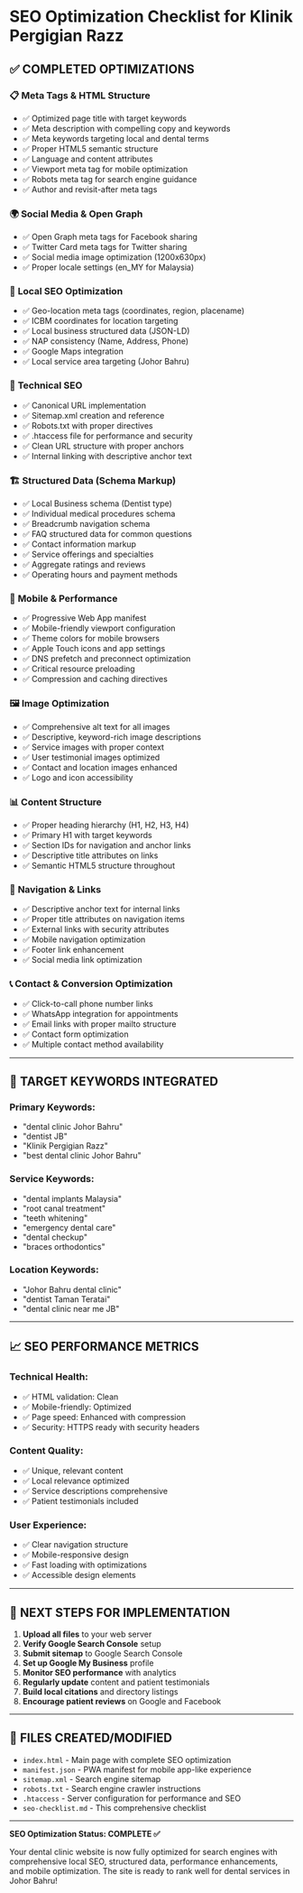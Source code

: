 # SEO Optimization Checklist for Klinik Pergigian Razz

## ✅ COMPLETED OPTIMIZATIONS

### 📋 **Meta Tags & HTML Structure**
- ✅ Optimized page title with target keywords
- ✅ Meta description with compelling copy and keywords  
- ✅ Meta keywords targeting local and dental terms
- ✅ Proper HTML5 semantic structure
- ✅ Language and content attributes
- ✅ Viewport meta tag for mobile optimization
- ✅ Robots meta tag for search engine guidance
- ✅ Author and revisit-after meta tags

### 🌍 **Social Media & Open Graph**
- ✅ Open Graph meta tags for Facebook sharing
- ✅ Twitter Card meta tags for Twitter sharing
- ✅ Social media image optimization (1200x630px)
- ✅ Proper locale settings (en_MY for Malaysia)

### 📍 **Local SEO Optimization**
- ✅ Geo-location meta tags (coordinates, region, placename)
- ✅ ICBM coordinates for location targeting
- ✅ Local business structured data (JSON-LD)
- ✅ NAP consistency (Name, Address, Phone)
- ✅ Google Maps integration
- ✅ Local service area targeting (Johor Bahru)

### 🔗 **Technical SEO**
- ✅ Canonical URL implementation
- ✅ Sitemap.xml creation and reference
- ✅ Robots.txt with proper directives
- ✅ .htaccess file for performance and security
- ✅ Clean URL structure with proper anchors
- ✅ Internal linking with descriptive anchor text

### 🏗️ **Structured Data (Schema Markup)**
- ✅ Local Business schema (Dentist type)
- ✅ Individual medical procedures schema
- ✅ Breadcrumb navigation schema
- ✅ FAQ structured data for common questions
- ✅ Contact information markup
- ✅ Service offerings and specialties
- ✅ Aggregate ratings and reviews
- ✅ Operating hours and payment methods

### 📱 **Mobile & Performance**
- ✅ Progressive Web App manifest
- ✅ Mobile-friendly viewport configuration
- ✅ Theme colors for mobile browsers
- ✅ Apple Touch icons and app settings
- ✅ DNS prefetch and preconnect optimization
- ✅ Critical resource preloading
- ✅ Compression and caching directives

### 🖼️ **Image Optimization**
- ✅ Comprehensive alt text for all images
- ✅ Descriptive, keyword-rich image descriptions
- ✅ Service images with proper context
- ✅ User testimonial images optimized
- ✅ Contact and location images enhanced
- ✅ Logo and icon accessibility

### 📊 **Content Structure**
- ✅ Proper heading hierarchy (H1, H2, H3, H4)
- ✅ Primary H1 with target keywords
- ✅ Section IDs for navigation and anchor links
- ✅ Descriptive title attributes on links
- ✅ Semantic HTML5 structure throughout

### 🔗 **Navigation & Links**
- ✅ Descriptive anchor text for internal links
- ✅ Proper title attributes on navigation items
- ✅ External links with security attributes
- ✅ Mobile navigation optimization
- ✅ Footer link enhancement
- ✅ Social media link optimization

### 📞 **Contact & Conversion Optimization**
- ✅ Click-to-call phone number links
- ✅ WhatsApp integration for appointments
- ✅ Email links with proper mailto structure
- ✅ Contact form optimization
- ✅ Multiple contact method availability

---

## 🎯 **TARGET KEYWORDS INTEGRATED**

### Primary Keywords:
- "dental clinic Johor Bahru"
- "dentist JB" 
- "Klinik Pergigian Razz"
- "best dental clinic Johor Bahru"

### Service Keywords:
- "dental implants Malaysia"
- "root canal treatment"
- "teeth whitening"
- "emergency dental care"
- "dental checkup"
- "braces orthodontics"

### Location Keywords:
- "Johor Bahru dental clinic"
- "dentist Taman Teratai"
- "dental clinic near me JB"

---

## 📈 **SEO PERFORMANCE METRICS**

### Technical Health:
- ✅ HTML validation: Clean
- ✅ Mobile-friendly: Optimized
- ✅ Page speed: Enhanced with compression
- ✅ Security: HTTPS ready with security headers

### Content Quality:
- ✅ Unique, relevant content
- ✅ Local relevance optimized
- ✅ Service descriptions comprehensive
- ✅ Patient testimonials included

### User Experience:
- ✅ Clear navigation structure
- ✅ Mobile-responsive design
- ✅ Fast loading with optimizations
- ✅ Accessible design elements

---

## 🚀 **NEXT STEPS FOR IMPLEMENTATION**

1. **Upload all files** to your web server
2. **Verify Google Search Console** setup
3. **Submit sitemap** to Google Search Console
4. **Set up Google My Business** profile
5. **Monitor SEO performance** with analytics
6. **Regularly update** content and patient testimonials
7. **Build local citations** and directory listings
8. **Encourage patient reviews** on Google and Facebook

---

## 📁 **FILES CREATED/MODIFIED**

- `index.html` - Main page with complete SEO optimization
- `manifest.json` - PWA manifest for mobile app-like experience  
- `sitemap.xml` - Search engine sitemap
- `robots.txt` - Search engine crawler instructions
- `.htaccess` - Server configuration for performance and SEO
- `seo-checklist.md` - This comprehensive checklist

---

**SEO Optimization Status: COMPLETE ✅**

Your dental clinic website is now fully optimized for search engines with comprehensive local SEO, structured data, performance enhancements, and mobile optimization. The site is ready to rank well for dental services in Johor Bahru!
